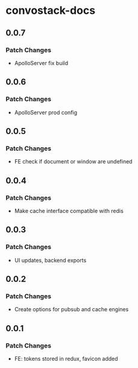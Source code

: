 # convostack-docs

## 0.0.7

### Patch Changes

- ApolloServer fix build

## 0.0.6

### Patch Changes

- ApolloServer prod config

## 0.0.5

### Patch Changes

- FE check if document or window are undefined

## 0.0.4

### Patch Changes

- Make cache interface compatible with redis

## 0.0.3

### Patch Changes

- UI updates, backend exports

## 0.0.2

### Patch Changes

- Create options for pubsub and cache engines

## 0.0.1

### Patch Changes

- FE: tokens stored in redux, favicon added
